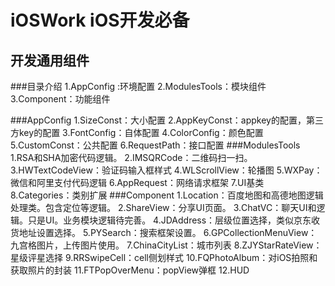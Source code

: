 # iOSWork iOS开发必备

## 开发通用组件
###目录介绍
	1.AppConfig :环境配置
	2.ModulesTools：模块组件
	3.Component：功能组件

###AppConfig
	1.SizeConst：大小配置
	2.AppKeyConst：appkey的配置，第三方key的配置
	3.FontConfig：自体配置
	4.ColorConfig：颜色配置
	5.CustomConst：公共配置
	6.RequestPath：接口配置
###ModulesTools
	1.RSA和SHA加密代码逻辑。
	2.IMSQRCode：二维码扫一扫。
	3.HWTextCodeView：验证码输入框样式
	4.WLScrollView：轮播图
	5.WXPay：微信和阿里支付代码逻辑
	6.AppRequest：网络请求框架
	7.UI基类
	8.Categories：类别扩展
###Component
	1.Location：百度地图和高德地图逻辑处理类。包含定位等逻辑。
	2.ShareView：分享UI页面。
	3.ChatVC：聊天UI和逻辑。只是UI。业务模块逻辑待完善。
	4.JDAddress：层级位置选择，类似京东收货地址设置选择。
	5.PYSearch：搜索框架设置。
	6.GPCollectionMenuView：九宫格图片，上传图片使用。
	7.ChinaCityList：城市列表
	8.ZJYStarRateView：星级评星选择
	9.RRSwipeCell：cell侧划样式
	10.FQPhotoAlbum：对iOS拍照和获取照片的封装
	11.FTPopOverMenu：popView弹框
	12.HUD


	
	




	
